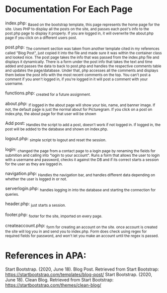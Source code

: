 
# Documentation For Each Page 

index.php: 
<sub>Based on the bootstrap template, this page represents the home page for the site.  Uses PHP to display all the posts
on the site, and passes each post's info to the post.php page to display it properly. If you are logged in, it will overwrite the
about.php page if you click on a different users post.</sub>

post.php: 
<sub>The comment section was taken from another template cited in my references called "Blog Post", just copied it into the file and made sure it was within the container class and looked nice. The post page takes the info that was passed from the index.php file and displays it dynamically. There is a form under the post info that takes the text and time added and passes the data to back to post.php and handles the respective comments table and updates the page/database. Under that, php accesses all the comments and displays them below the post info with the most recent comments on the top. You can't post a comment if you aren't logged in, if you're logged in it will post a comment with your username.</sub>

functions.php: 
<sub>created for a future assignment.</sub>

about.php:
<sub>If logged in the about page will show your bio, name, and banner image. If not, the default page is just the normal about for Picturegram. If you click on a post on index.php, the about page for that user will be shown </sub>

Add post: 
<sub>Handles the script to add a post, doesn't work if not logged in. If logged in, the post will be added to the database and shown on index.php.</sub>

logout.php: 
<sub>simple script to logout and reset the session.</sub>

login: 
<sub>changed the page from a contact page to a login page by renaming the fields for submition and calling into "login to your account". Runs a form that allows the user to login with a username and password, checks it against the DB and if its correct starts a session for the user as they are logged in.</sub>

navigation.php:
<sub>Handles the navigation bar, and handles different data depending on whether the user is logged in or not.</sub>

serverlogin.php: 
<sub>handles logging in into the database and starting the connection for queries.</sub>

header.php: 
<sub>just starts a session.</sub>

footer.php: 
<sub>footer for the site, imported on every page.</sub>

createaccount.php: 
<sub>form for creating an account on the site. once account is created the site will log you in and send you to index.php. Form does check using regex for required fields for password, and won't let you make an account until the regex is passed. </sub>

# References in APA:
Start Bootstrap. (2020, June 18). Blog Post. Retrieved from Start Bootstrap: https://startbootstrap.com/templates/blog-post/
Start Bootstrap. (2020, June 18). Clean Blog. Retrieved from Start Bootstrap: https://startbootstrap.com/themes/clean-blog/


